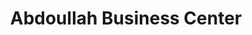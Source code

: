 ---
title: "Abdoullah Business Center"
url: /monrovia/abdoullah-business-center/
shop: Dorfladen
---